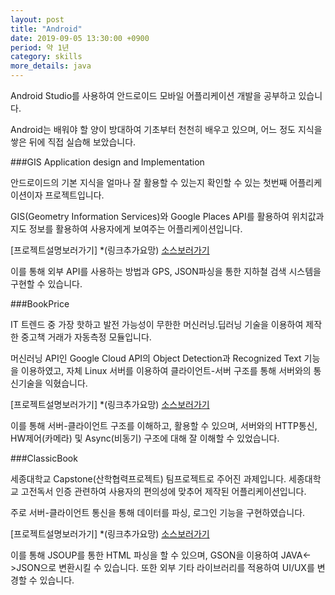 ```yaml
---
layout: post
title: "Android"
date: 2019-09-05 13:30:00 +0900
period: 약 1년
category: skills
more_details: java
---
```


Android Studio를 사용하여 안드로이드 모바일 어플리케이션 개발을 공부하고 있습니다.

Android는 배워야 할 양이 방대하여 기초부터 천천히 배우고 있으며, 어느 정도 지식을 쌓은 뒤에 직접 실습해 보았습니다.

###GIS Application design and Implementation

안드로이드의 기본 지식을 얼마나 잘 활용할 수 있는지 확인할 수 있는 첫번째 어플리케이션이자 프로젝트입니다.

GIS(Geometry Information Services)와 Google Places API를 활용하여 위치값과 지도 정보를 활용하여 사용자에게 보여주는 어플리케이션입니다.

[프로젝트설명보러가기] *(링크추가요망)
[소스보러가기](https://github.com/seosungjoon/Center_Android)

이를 통해 외부 API를 사용하는 방법과 GPS, JSON파싱을 통한 지하철 검색 시스템을 구현할 수 있습니다.

###BookPrice

IT 트렌드 중 가장 핫하고 발전 가능성이 무한한 머신러닝.딥러닝 기술을 이용하여 제작한 중고책 거래가 자동측정 모듈입니다.

머신러닝 API인 Google Cloud API의 Object Detection과 Recognized Text 기능을 이용하였고, 자체 Linux 서버를 이용하여 클라이언트-서버 구조를 통해 서버와의 통신기술을 익혔습니다.

[프로젝트설명보러가기] *(링크추가요망)
[소스보러가기](https://github.com/seosungjoon/BookPrice)

이를 통해 서버-클라이언트 구조를 이해하고, 활용할 수 있으며, 서버와의 HTTP통신, HW제어(카메라) 및 Async(비동기) 구조에 대해 잘 이해할 수 있었습니다.

###ClassicBook

세종대학교 Capstone(산학협력프로젝트) 팀프로젝트로 주어진 과제입니다.
세종대학교 고전독서 인증 관련하여 사용자의 편의성에 맞추어 제작된 어플리케이션입니다.

주로 서버-클라이언트 통신을 통해 데이터를 파싱, 로그인 기능을 구현하였습니다.

[프로젝트설명보러가기] *(링크추가요망)
[소스보러가기](https://github.com/seosungjoon/ClassicBook)

이를 통해 JSOUP를 통한 HTML 파싱을 할 수 있으며, GSON을 이용하여 JAVA<->JSON으로 변환시킬 수 있습니다.
또한 외부 기타 라이브러리를 적용하여 UI/UX를 변경할 수 있습니다.